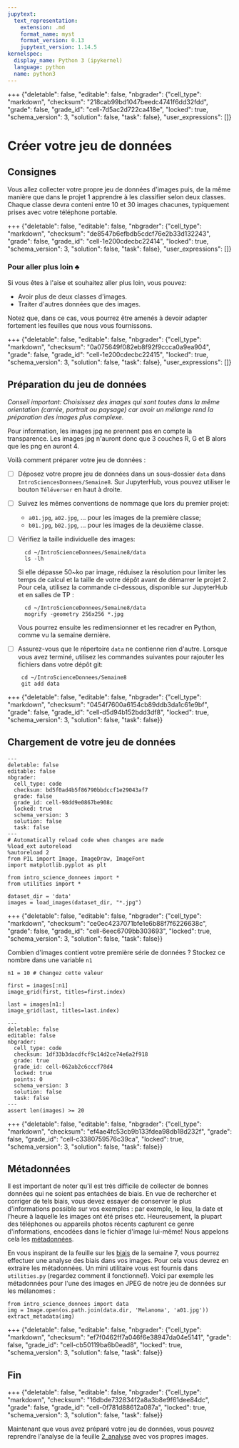 ```yaml
---
jupytext:
  text_representation:
    extension: .md
    format_name: myst
    format_version: 0.13
    jupytext_version: 1.14.5
kernelspec:
  display_name: Python 3 (ipykernel)
  language: python
  name: python3
---
```


+++ {"deletable": false, "editable": false, "nbgrader": {"cell_type": "markdown", "checksum": "218cab99bd1047beedc4741f6dd32fdd", "grade": false, "grade_id": "cell-7d5ac2d722ca418e", "locked": true, "schema_version": 3, "solution": false, "task": false}, "user_expressions": []}

# Créer votre jeu de données

## Consignes

Vous allez collecter votre propre jeu de données d'images puis, de la même manière que dans le projet 1 apprendre à les classifier selon deux classes. Chaque
classe devra conteni entre 10 et 30 images chacunes, typiquement prises avec votre
téléphone portable.

+++ {"deletable": false, "editable": false, "nbgrader": {"cell_type": "markdown", "checksum": "de8547b6efbdb5cdcf76e2b33d132243", "grade": false, "grade_id": "cell-1e200cdecbc22414", "locked": true, "schema_version": 3, "solution": false, "task": false}, "user_expressions": []}

### Pour aller plus loin $\clubsuit$

Si vous êtes à l'aise et souhaitez aller plus loin, vous pouvez:

- Avoir plus de deux classes d'images.
- Traiter d'autres données que des images. 

Notez que, dans ce cas, vous pourrez être amenés à devoir adapter
fortement les feuilles que nous vous fournissons.

+++ {"deletable": false, "editable": false, "nbgrader": {"cell_type": "markdown", "checksum": "0a075649f082eb8f92f9ccca0a9ea904", "grade": false, "grade_id": "cell-1e200cdecbc22415", "locked": true, "schema_version": 3, "solution": false, "task": false}, "user_expressions": []}

## Préparation du jeu de données

*Conseil important: Choisissez des images qui sont toutes dans la même
orientation (carrée, portrait ou paysage) car avoir un mélange rend la
préparation des images plus complexe.*

Pour information, les images jpg ne prennent pas en compte la transparence. Les images jpg n'auront donc que 3 couches R, G et B alors que les png en auront 4.

Voilà comment préparer votre jeu de données :
- [ ] Déposez votre propre jeu de données dans un sous-dossier `data`
    dans `IntroSciencesDonnees/Semaine8`. Sur JupyterHub, vous pouvez
    utiliser le bouton `Téléverser` en haut à droite.

- [ ] Suivez les mêmes conventions de nommage que lors du premier projet:
    - `a01.jpg`, `a02.jpg`, ... pour les images de la première classe;
    - `b01.jpg`, `b02.jpg`, ... pour les images de la deuxième classe.

- [ ] Vérifiez la taille individuelle des images:

        cd ~/IntroScienceDonnees/Semaine8/data
		ls -lh

    Si elle dépasse 50~ko par image, réduisez la résolution pour
    limiter les temps de calcul et la taille de votre dépôt avant de
    démarrer le projet 2. Pour cela, utilisez la commande ci-dessous,
    disponible sur JupyterHub et en salles de TP :

        cd ~/IntroScienceDonnees/Semaine8/data
        mogrify -geometry 256x256 *.jpg 
       
    Vous pourrez ensuite les redimensionner et les recadrer en Python,
    comme vu la semaine dernière.

- [ ] Assurez-vous que le répertoire `data` ne contienne rien
    d'autre. Lorsque vous avez terminé, utilisez les commandes
    suivantes pour rajouter les fichiers dans votre dépôt git:
  
       cd ~/IntroScienceDonnees/Semaine8
       git add data

+++ {"deletable": false, "editable": false, "nbgrader": {"cell_type": "markdown", "checksum": "0454f7600a6154cb89ddb3da1c61e9bf", "grade": false, "grade_id": "cell-d5d94b152bdd3df8", "locked": true, "schema_version": 3, "solution": false, "task": false}}

## Chargement de votre jeu de données

```{code-cell} ipython3
---
deletable: false
editable: false
nbgrader:
  cell_type: code
  checksum: bd5f0ad4b5f86790bbdccf1e29043af7
  grade: false
  grade_id: cell-98dd9e0867be908c
  locked: true
  schema_version: 3
  solution: false
  task: false
---
# Automatically reload code when changes are made
%load_ext autoreload
%autoreload 2
from PIL import Image, ImageDraw, ImageFont
import matplotlib.pyplot as plt

from intro_science_donnees import *
from utilities import *
```

```{code-cell} ipython3
dataset_dir = 'data'
images = load_images(dataset_dir, "*.jpg")
```

+++ {"deletable": false, "editable": false, "nbgrader": {"cell_type": "markdown", "checksum": "ce0ec4237071bfe1e6b88f7f6226638c", "grade": false, "grade_id": "cell-6eec6709bb303693", "locked": true, "schema_version": 3, "solution": false, "task": false}}

Combien d'images contient votre première série de données ? Stockez ce nombre dans une variable `n1`

```{code-cell} ipython3
n1 = 10 # Changez cette valeur
```

```{code-cell} ipython3
first = images[:n1]
image_grid(first, titles=first.index)
```

```{code-cell} ipython3
last = images[n1:]
image_grid(last, titles=last.index)
```

```{code-cell} ipython3
---
deletable: false
editable: false
nbgrader:
  cell_type: code
  checksum: 1df33b3dacdfcf9c14d2ce74e6a2f918
  grade: true
  grade_id: cell-062ab2c6cccf78d4
  locked: true
  points: 0
  schema_version: 3
  solution: false
  task: false
---
assert len(images) >= 20
```

+++ {"deletable": false, "editable": false, "nbgrader": {"cell_type": "markdown", "checksum": "ef4ae4fc53cb9b133fdea98db18d232f", "grade": false, "grade_id": "cell-c3380759576c39ca", "locked": true, "schema_version": 3, "solution": false, "task": false}}

## Métadonnées

Il est important de noter qu'il est très difficile de collecter de
bonnes données qui ne soient pas entachées de biais. En vue de
rechercher et corriger de tels biais, vous devez essayer de conserver
le plus d'informations possible sur vos exemples : par exemple, le
lieu, la date et l'heure à laquelle les images ont été prises
etc. Heureusement, la plupart des téléphones ou appareils photos
récents capturent ce genre d'informations, encodées dans le fichier
d'image lui-même! Nous appelons cela les
[métadonnées](https://fr.wikipedia.org/wiki/M%C3%A9tadonn%C3%A9e).

En vous inspirant de la feuille sur les [biais](Semaine7/1_biais.md)
de la semaine 7, vous pourrez effectuer une analyse des biais dans vos
images. Pour cela vous devrez en extraire les métadonnées. Un mini
utilitaire vous est fournis dans `utilities.py` (regardez comment il
fonctionne!). Voici par exemple les métadonnées pour l'une des images
en JPEG de notre jeu de données sur les mélanomes :

```{code-cell} ipython3
from intro_science_donnees import data
img = Image.open(os.path.join(data.dir, 'Melanoma', 'a01.jpg'))
extract_metadata(img)
```

+++ {"deletable": false, "editable": false, "nbgrader": {"cell_type": "markdown", "checksum": "ef7f0462ff7a046f6e38947da04e5141", "grade": false, "grade_id": "cell-cb50119ba6b0ead8", "locked": true, "schema_version": 3, "solution": false, "task": false}}

## Fin

+++ {"deletable": false, "editable": false, "nbgrader": {"cell_type": "markdown", "checksum": "16dbde732834f2a8a3b8e9f61dee84dc", "grade": false, "grade_id": "cell-0f781d88612a087a", "locked": true, "schema_version": 3, "solution": false, "task": false}}

Maintenant que vous avez préparé votre jeu de données, vous pouvez
reprendre l'analyse de la feuille [2_analyse](2_analyse.md) avec vos propres images.

```{code-cell} ipython3

```

```{code-cell} ipython3

```

